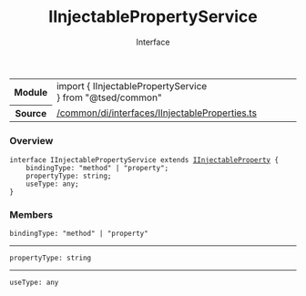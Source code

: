 
<header class="symbol-info-header"><h1 id="iinjectablepropertyservice">IInjectablePropertyService</h1><label class="symbol-info-type-label interface">Interface</label></header>
<!-- summary -->
<section class="symbol-info"><table class="is-full-width"><tbody><tr><th>Module</th><td><div class="lang-typescript"><span class="token keyword">import</span> { IInjectablePropertyService }&nbsp;<span class="token keyword">from</span>&nbsp;<span class="token string">"@tsed/common"</span></div></td></tr><tr><th>Source</th><td><a href="https://github.com/Romakita/ts-express-decorators/blob/v4.26.0/src//common/di/interfaces/IInjectableProperties.ts#L0-L0">/common/di/interfaces/IInjectableProperties.ts</a></td></tr></tbody></table></section>
<!-- overview -->


### Overview


<pre><code class="typescript-lang "><span class="token keyword">interface</span> IInjectablePropertyService <span class="token keyword">extends</span> <a href="#api/common/di/iinjectableproperty"><span class="token">IInjectableProperty</span></a> <span class="token punctuation">{</span>
    bindingType<span class="token punctuation">:</span> "method" | "property"<span class="token punctuation">;</span>
    propertyType<span class="token punctuation">:</span> <span class="token keyword">string</span><span class="token punctuation">;</span>
    useType<span class="token punctuation">:</span> <span class="token keyword">any</span><span class="token punctuation">;</span>
<span class="token punctuation">}</span></code></pre>


<!-- Parameters -->

<!-- Description -->

<!-- Members -->







### Members



<div class="method-overview">
<pre><code class="typescript-lang ">bindingType<span class="token punctuation">:</span> "method" | "property"</code></pre>
</div>




<hr/>



<div class="method-overview">
<pre><code class="typescript-lang ">propertyType<span class="token punctuation">:</span> <span class="token keyword">string</span></code></pre>
</div>




<hr/>



<div class="method-overview">
<pre><code class="typescript-lang ">useType<span class="token punctuation">:</span> <span class="token keyword">any</span></code></pre>
</div>








